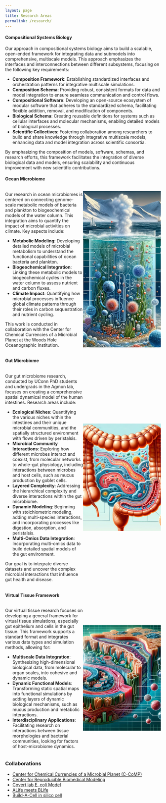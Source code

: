```yaml
---
layout: page
title: Research Areas
permalink: /research/
---
```


#### Compositional Systems Biology 
<p>Our approach in compositional systems biology aims to build a scalable, open-ended framework for integrating data and submodels into comprehensive, multiscale models. This approach emphasizes the interfaces and interconnections between different subsystems, focusing on the following key requirements:</p>
<ul>
  <li><strong>Composition Framework</strong>: Establishing standardized interfaces and orchestration patterns for integrative multiscale simulations.</li>
  <li><strong>Composition Schema</strong>: Providing robust, consistent formats for data and model integration to ensure seamless communication and control flows.</li>
  <li><strong>Compositional Software</strong>: Developing an open-source ecosystem of modular software that adheres to the standardized schema, facilitating flexible addition, removal, and modification of components.</li>
  <li><strong>Biological Schema</strong>: Creating reusable definitions for systems such as cellular interfaces and molecular mechanisms, enabling detailed models of biological processes.</li>
  <li><strong>Scientific Collectives</strong>: Fostering collaboration among researchers to build and share knowledge through integrative multiscale models, enhancing data and model integration across scientific consortia.</li>
</ul>
<p>By emphasizing the composition of models, software, schemas, and research efforts, this framework facilitates the integration of diverse biological data and models, ensuring scalability and continuous improvement with new scientific contributions.</p>

#### Ocean Microbiome
<div style="display: flex; align-items: center;">
  <div style="flex: 1;">
    <p>Our research in ocean microbiomes is centered on connecting genome-scale metabolic models of bacteria and plankton to biogeochemical models of the water column. This integration aims to quantify the impact of microbial activities on climate. Key aspects include:</p>
    <ul>
      <li><strong>Metabolic Modeling</strong>: Developing detailed models of microbial metabolism to understand the functional capabilities of ocean bacteria and plankton.</li>
      <li><strong>Biogeochemical Integration</strong>: Linking these metabolic models to biogeochemical cycles in the water column to assess nutrient and carbon fluxes.</li>
      <li><strong>Climate Impact</strong>: Quantifying how microbial processes influence global climate patterns through their roles in carbon sequestration and nutrient cycling.</li>
    </ul>
    <p>This work is conducted in collaboration with the Center for Chemical Currencies of a Microbial Planet at the Woods Hole Oceanographic Institution.</p>
  </div>
  <div style="flex: 1;">
    <img src="https://raw.githubusercontent.com/eagmon/eagmon.github.io/master/images/watercolumn.png" alt="Ocean Microbiome Research">
  </div>
</div>

#### Gut Microbiome
<div style="display: flex; align-items: center;">
  <div style="flex: 1;">
    <p>Our gut microbiome research, conducted by UConn PhD students and undergrads in the Agmon lab, focuses on creating a comprehensive spatial dynamical model of the human intestines. Research areas include:</p>
    <ul>
      <li><strong>Ecological Niches</strong>: Quantifying the various niches within the intestines and their unique microbial communities, and the spatially structured environment with flows driven by peristalsis.</li>
      <li><strong>Microbial Community Interactions</strong>: Exploring how different microbes interact and coexist, from molecular networks to whole-gut physiology, including interactions between microbes and host cells, such as mucus production by goblet cells.</li>
      <li><strong>Layered Complexity</strong>: Addressing the hierarchical complexity and diverse interactions within the gut microbiome.</li>
      <li><strong>Dynamic Modeling</strong>: Beginning with stoichiometric modeling, adding multi-species interactions, and incorporating processes like digestion, absorption, and peristalsis.</li>
      <li><strong>Multi-Omics Data Integration</strong>: Incorporating multi-omics data to build detailed spatial models of the gut environment.</li>
    </ul>
    <p>Our goal is to integrate diverse datasets and uncover the complex microbial interactions that influence gut health and disease.</p>
  </div>
  <div style="flex: 1;">
    <img src="https://raw.githubusercontent.com/eagmon/eagmon.github.io/master/images/gutmodel.png" alt="Gut Microbiome Research">
  </div>
</div>

#### Virtual Tissue Framework
<div style="display: flex; align-items: center;">
  <div style="flex: 1;">
    <p>Our virtual tissue research focuses on developing a general framework for virtual tissue simulations, especially gut epithelium and cells in the gut tissue. This framework supports a standard format and integrates various data types and simulation methods, allowing for:</p>
    <ul>
      <li><strong>Multiscale Data Integration</strong>: Synthesizing high-dimensional biological data, from molecular to organ scales, into cohesive and dynamic models.</li>
      <li><strong>Dynamic Functional Models</strong>: Transforming static spatial maps into functional simulations by adding layers of dynamic biological mechanisms, such as mucus production and metabolic interactions.</li>
      <li><strong>Interdisciplinary Applications</strong>: Facilitating research on interactions between tissue morphologies and bacterial communities, looking for factors of host-microbiome dynamics.</li>
    </ul>
  </div>
  <div style="flex: 1;">
    <img src="https://raw.githubusercontent.com/eagmon/eagmon.github.io/master/images/virtualtissue.png" alt="Virtual Tissue Research">
  </div>
</div>

### Collaborations
- [Center for Chemical Currencies of a Microbial Planet (C-CoMP)](https://ccomp-stc.org) 
- [Center for Reproducible Biomedical Modeling](https://reproduciblebiomodels.org) 
- [Covert lab E. coli Model](https://www.covert.stanford.edu) 
- [ALife meets BLife](https://alifemeetsblife.org)
- [Build-A-Cell in silico cell](https://docs.google.com/document/d/1ZITIeScV7E_KgSyAtJi7V5AM5u5ho5OsD43ZWvq5fC8/edit#heading=h.ro0uv2p9ienf)

